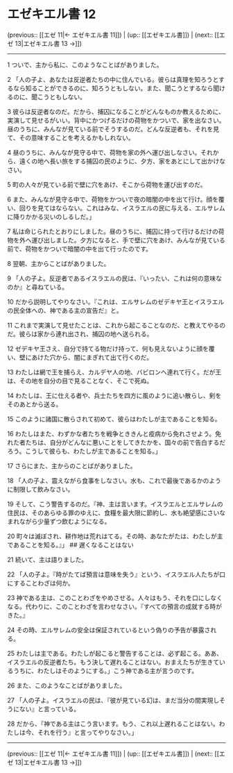 # エゼキエル書 12

(previous:: [[エゼ 11|← エゼキエル書 11]]) | (up:: [[エゼキエル書]]) | (next:: [[エゼ 13|エゼキエル書 13 →]])

***


1 ついで、主から私に、このようなことばがありました。 

2 「人の子よ、あなたは反逆者たちの中に住んでいる。彼らは真理を知ろうとするなら知ることができるのに、知ろうともしない。また、聞こうとするなら聞けるのに、聞こうともしない。 

3 彼らは反逆者なのだ。だから、捕囚になることがどんなものか教えるために、実演して見せるがいい。背中にかつげるだけの荷物をかついで、家を出なさい。昼のうちに、みんなが見ている前でそうするのだ。どんな反逆者も、それを見て、その意味することを考えるかもしれない。 

4 昼のうちに、みんなが見守る中で、荷物を家の外へ運び出しなさい。それから、遠くの地へ長い旅をする捕囚の民のように、夕方、家をあとにして出かけなさい。 

5 町の人々が見ている前で壁に穴をあけ、そこから荷物を運び出すのだ。 

6 また、みんなが見守る中で、荷物をかついで夜の暗闇の中を出て行け。顔を覆い、回りを見てはならない。これはみな、イスラエルの民に与える、エルサレムに降りかかる災いのしるしだ。」 

7 私は命じられたとおりにしました。昼のうちに、捕囚に持って行けるだけの荷物を外へ運び出しました。夕方になると、手で壁に穴をあけ、みんなが見ている前で、荷物をかついで暗闇の中を出て行ったのです。 

8 翌朝、主からことばがありました。 

9 「人の子よ。反逆者であるイスラエルの民は、『いったい、これは何の意味なのか』と尋ねている。 

10 だから説明してやりなさい。『これは、エルサレムのゼデキヤ王とイスラエルの民全体への、神である主の宣告だ』と。 

11 これまで実演して見せたことは、これから起こることなのだ、と教えてやるのだ。彼らは家から連れ出され、捕囚の地へ送られる。 

12 ゼデキヤ王さえ、自分で持てる物だけ持って、何も見えないように顔を覆い、壁にあけた穴から、闇にまぎれて出て行くのだ。 

13 わたしは網で王を捕らえ、カルデヤ人の地、バビロンへ連れて行く。だが王は、その地を自分の目で見ることなく、そこで死ぬ。 

14 わたしは、王に仕える者や、兵士たちを四方に風のように追い散らし、剣をそのあとから送る。 

15 このように諸国に散らされて初めて、彼らはわたしが主であることを知る。 

16 わたしはまた、わずかな者たちを戦争とききんと疫病から免れさせよう。免れた者たちは、自分がどんなに悪いことをしてきたかを、国々の前で告白するだろう。こうして彼らも、わたしが主であることを知る。」 

17 さらにまた、主からのことばがありました。 

18 「人の子よ、震えながら食事をしなさい。水も、これで最後であるかのように制限して飲みなさい。 

19 そして、こう警告するのだ。『神、主は言います。イスラエルとエルサレムの住民は、そのあらゆる罪のゆえに、食糧を最大限に節約し、水も絶望感にさいなまれながら少量ずつ飲むようになる。 

20 町々は滅ぼされ、耕作地は荒れはてる。その時、あなたがたは、わたしが主であることを知る。』」 ## 遅くなることはない 

21 続いて、主は語りました。 

22 「人の子よ。『時がたてば預言は意味を失う』という、イスラエル人たちが口にすることわざは何か。 

23 神である主は、このことわざをやめさせる。人々はもう、それを口にしなくなる。代わりに、このことわざを言わせなさい。『すべての預言の成就する時がきた。』 

24 その時、エルサレムの安全は保証されているという偽りの予告が暴露される。 

25 わたしは主である。わたしが起こると警告することは、必ず起こる。ああ、イスラエルの反逆者たち。もう決して遅れることはない。おまえたちが生きているうちに、わたしはそのようにする。」こう神である主が言うのです。 

26 また、このようなことばがありました。 

27 「人の子よ。イスラエルの民は、『彼が見ている幻は、まだ当分の間実現しそうにない』と言っている。 

28 だから、『神である主はこう言います。もう、これ以上遅れることはない。わたしは今、それを行う』と言ってやりなさい。」

***

(previous:: [[エゼ 11|← エゼキエル書 11]]) | (up:: [[エゼキエル書]]) | (next:: [[エゼ 13|エゼキエル書 13 →]])
